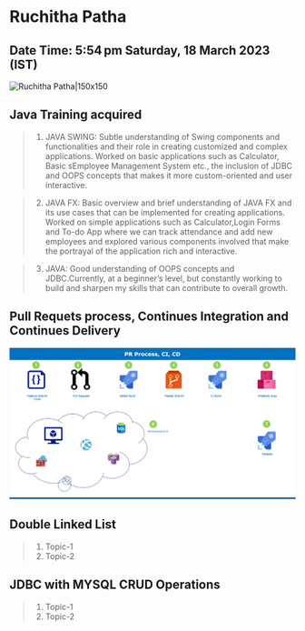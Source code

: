 # Ruchitha Patha

## Date Time:  5:54 pm Saturday, 18 March 2023 (IST)

![Ruchitha Patha|150x150](Documentation/Images/Ruchitha_4_400x400.jpg)

## Java Training acquired

> 1. JAVA SWING: Subtle understanding of Swing components and functionalities and their role in creating customized and complex applications. Worked on basic applications such as Calculator, Basic sEmployee Management System etc., the inclusion of JDBC and OOPS concepts that makes it more custom-oriented and user interactive.
 
> 2. JAVA FX: Basic overview and brief understanding of JAVA FX and its use cases that can be implemented for creating applications. Worked on simple applications such as Calculator,Login Forms and To-do App where we can track attendance and add new employees and explored various components involved that make the portrayal of the application rich and interactive.
 
> 3. JAVA: Good understanding of OOPS concepts and JDBC.Currently, at a beginner’s level, but constantly working to build and sharpen my skills that can contribute to overall growth.

## Pull Requets process, Continues Integration and Continues Delivery

![Ruchitha Patha|150x150](Documentation/Images/PR-CI-CD.png)

## Double Linked List 

> 1. Topic-1
> 1. Topic-2

## JDBC with MYSQL CRUD Operations
> 1. Topic-1
> 1. Topic-2

